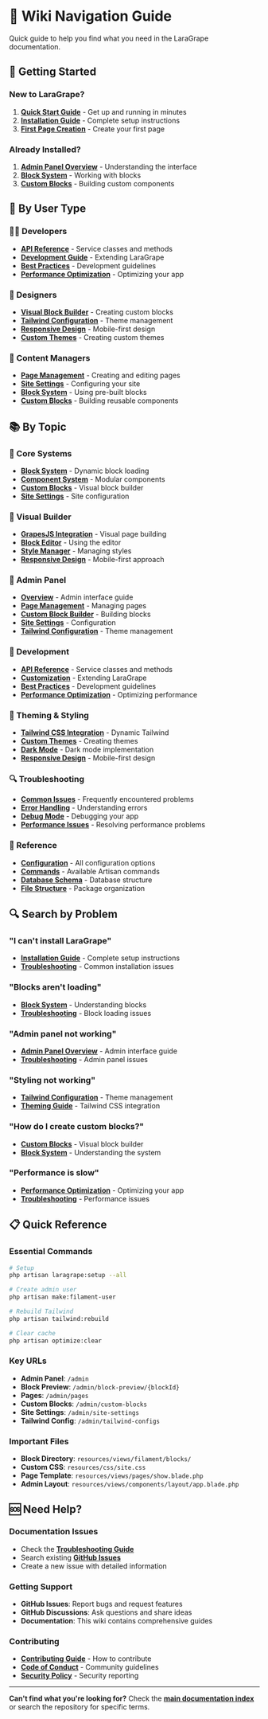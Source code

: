 # 🧭 Wiki Navigation Guide

Quick guide to help you find what you need in the LaraGrape documentation.

## 🚀 Getting Started

### New to LaraGrape?
1. **[Quick Start Guide](getting-started/quick-start.md)** - Get up and running in minutes
2. **[Installation Guide](installation.md)** - Complete setup instructions
3. **[First Page Creation](getting-started/first-page.md)** - Create your first page

### Already Installed?
1. **[Admin Panel Overview](admin-panel/overview.md)** - Understanding the interface
2. **[Block System](blocks/overview.md)** - Working with blocks
3. **[Custom Blocks](custom-blocks/overview.md)** - Building custom components

## 🎯 By User Type

### 👨‍💻 Developers
- **[API Reference](api/overview.md)** - Service classes and methods
- **[Development Guide](development/customization.md)** - Extending LaraGrape
- **[Best Practices](development/best-practices.md)** - Development guidelines
- **[Performance Optimization](development/performance.md)** - Optimizing your app

### 🎨 Designers
- **[Visual Block Builder](custom-blocks/overview.md)** - Creating custom blocks
- **[Tailwind Configuration](admin-panel/tailwind-config.md)** - Theme management
- **[Responsive Design](theming/responsive.md)** - Mobile-first design
- **[Custom Themes](theming/custom-themes.md)** - Creating custom themes

### 👥 Content Managers
- **[Page Management](admin-panel/pages.md)** - Creating and editing pages
- **[Site Settings](admin-panel/site-settings.md)** - Configuring your site
- **[Block System](blocks/overview.md)** - Using pre-built blocks
- **[Custom Blocks](custom-blocks/overview.md)** - Building reusable components

## 📚 By Topic

### 🧩 Core Systems
- **[Block System](blocks/overview.md)** - Dynamic block loading
- **[Component System](components/overview.md)** - Modular components
- **[Custom Blocks](custom-blocks/overview.md)** - Visual block builder
- **[Site Settings](site-settings/overview.md)** - Site configuration

### 🎨 Visual Builder
- **[GrapesJS Integration](grapesjs/overview.md)** - Visual page building
- **[Block Editor](grapesjs/block-editor.md)** - Using the editor
- **[Style Manager](grapesjs/style-manager.md)** - Managing styles
- **[Responsive Design](grapesjs/responsive.md)** - Mobile-first approach

### 🎯 Admin Panel
- **[Overview](admin-panel/overview.md)** - Admin interface guide
- **[Page Management](admin-panel/pages.md)** - Managing pages
- **[Custom Block Builder](admin-panel/custom-blocks.md)** - Building blocks
- **[Site Settings](admin-panel/site-settings.md)** - Configuration
- **[Tailwind Configuration](admin-panel/tailwind-config.md)** - Theme management

### 🔧 Development
- **[API Reference](api/overview.md)** - Service classes and methods
- **[Customization](development/customization.md)** - Extending LaraGrape
- **[Best Practices](development/best-practices.md)** - Development guidelines
- **[Performance Optimization](development/performance.md)** - Optimizing performance

### 🎨 Theming & Styling
- **[Tailwind CSS Integration](theming/tailwind.md)** - Dynamic Tailwind
- **[Custom Themes](theming/custom-themes.md)** - Creating themes
- **[Dark Mode](theming/dark-mode.md)** - Dark mode implementation
- **[Responsive Design](theming/responsive.md)** - Mobile-first design

### 🔍 Troubleshooting
- **[Common Issues](troubleshooting/common-issues.md)** - Frequently encountered problems
- **[Error Handling](troubleshooting/error-handling.md)** - Understanding errors
- **[Debug Mode](troubleshooting/debug-mode.md)** - Debugging your app
- **[Performance Issues](troubleshooting/performance.md)** - Resolving performance problems

### 📖 Reference
- **[Configuration](reference/configuration.md)** - All configuration options
- **[Commands](reference/commands.md)** - Available Artisan commands
- **[Database Schema](reference/database.md)** - Database structure
- **[File Structure](reference/file-structure.md)** - Package organization

## 🔍 Search by Problem

### "I can't install LaraGrape"
- **[Installation Guide](installation.md)** - Complete setup instructions
- **[Troubleshooting](troubleshooting/common-issues.md)** - Common installation issues

### "Blocks aren't loading"
- **[Block System](blocks/overview.md)** - Understanding blocks
- **[Troubleshooting](troubleshooting/common-issues.md)** - Block loading issues

### "Admin panel not working"
- **[Admin Panel Overview](admin-panel/overview.md)** - Admin interface guide
- **[Troubleshooting](troubleshooting/common-issues.md)** - Admin panel issues

### "Styling not working"
- **[Tailwind Configuration](admin-panel/tailwind-config.md)** - Theme management
- **[Theming Guide](theming/tailwind.md)** - Tailwind CSS integration

### "How do I create custom blocks?"
- **[Custom Blocks](custom-blocks/overview.md)** - Visual block builder
- **[Block System](blocks/overview.md)** - Understanding the system

### "Performance is slow"
- **[Performance Optimization](development/performance.md)** - Optimizing your app
- **[Troubleshooting](troubleshooting/performance.md)** - Performance issues

## 📋 Quick Reference

### Essential Commands
```bash
# Setup
php artisan laragrape:setup --all

# Create admin user
php artisan make:filament-user

# Rebuild Tailwind
php artisan tailwind:rebuild

# Clear cache
php artisan optimize:clear
```

### Key URLs
- **Admin Panel**: `/admin`
- **Block Preview**: `/admin/block-preview/{blockId}`
- **Pages**: `/admin/pages`
- **Custom Blocks**: `/admin/custom-blocks`
- **Site Settings**: `/admin/site-settings`
- **Tailwind Config**: `/admin/tailwind-configs`

### Important Files
- **Block Directory**: `resources/views/filament/blocks/`
- **Custom CSS**: `resources/css/site.css`
- **Page Template**: `resources/views/pages/show.blade.php`
- **Admin Layout**: `resources/views/components/layout/app.blade.php`

## 🆘 Need Help?

### Documentation Issues
- Check the **[Troubleshooting Guide](troubleshooting/common-issues.md)**
- Search existing **[GitHub Issues](https://github.com/your-org/laragrape/issues)**
- Create a new issue with detailed information

### Getting Support
- **GitHub Issues**: Report bugs and request features
- **GitHub Discussions**: Ask questions and share ideas
- **Documentation**: This wiki contains comprehensive guides

### Contributing
- **[Contributing Guide](../CONTRIBUTING.md)** - How to contribute
- **[Code of Conduct](../CODE_OF_CONDUCT.md)** - Community guidelines
- **[Security Policy](../SECURITY.md)** - Security reporting

---

**Can't find what you're looking for?** Check the **[main documentation index](README.md)** or search the repository for specific terms. 